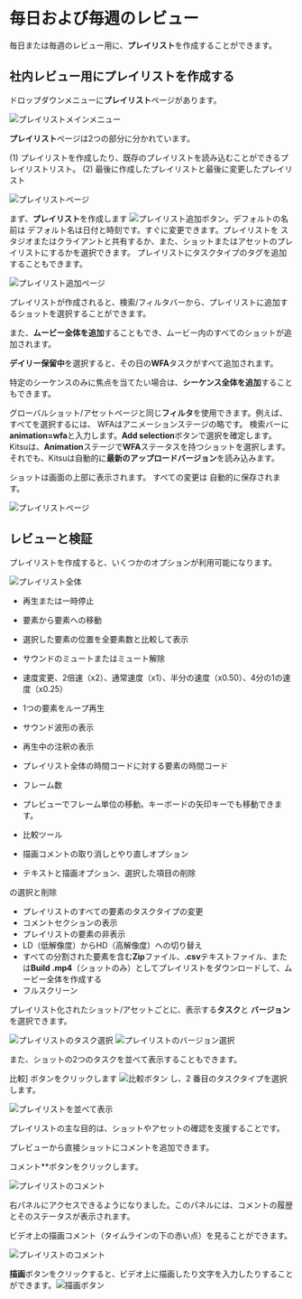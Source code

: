 # 毎日および毎週のレビュー

毎日または毎週のレビュー用に、**プレイリスト**を作成することができます。

## 社内レビュー用にプレイリストを作成する


ドロップダウンメニューに**プレイリスト**ページがあります。

![プレイリストメインメニュー](../img/getting-started/drop_down_menu_playlist.png)

**プレイリスト**ページは2つの部分に分かれています。

(1) プレイリストを作成したり、既存のプレイリストを読み込むことができるプレイリストリスト。
(2) 最後に作成したプレイリストと最後に変更したプレイリスト

![プレイリストページ](../img/getting-started/playlist_page.png)

まず、**プレイリスト**を作成します
![プレイリスト追加ボタン](../img/getting-started/playlist_add_button.png)。デフォルトの名前は
デフォルト名は日付と時刻です。すぐに変更できます。プレイリストを
スタジオまたはクライアントと共有するか、また、ショットまたはアセットのプレイリストにするかを選択できます。
プレイリストにタスクタイプのタグを追加することもできます。

![プレイリスト追加ページ](../img/getting-started/playlist_add_page.png)

プレイリストが作成されると、検索/フィルタバーから、プレイリストに追加するショットを選択することができます。

また、**ムービー全体を追加**することもでき、ムービー内のすべてのショットが追加されます。

**デイリー保留中**を選択すると、その日の**WFA**タスクがすべて追加されます。

特定のシーケンスのみに焦点を当てたい場合は、**シーケンス全体を追加**することもできます。

グローバルショット/アセットページと同じ**フィルタ**を使用できます。例えば、すべてを選択するには、
WFAはアニメーションステージの略です。
検索バーに**animation=wfa**と入力します。**Add selection**ボタンで選択を確定します。
Kitsuは、**Animation**ステージで**WFA**ステータスを持つショットを選択します。それでも、Kitsuは自動的に**最新のアップロードバージョン**を読み込みます。

ショットは画面の上部に表示されます。 すべての変更は
自動的に保存されます。



![プレイリストページ](../img/getting-started/playlist_example.png)


## レビューと検証

プレイリストを作成すると、いくつかのオプションが利用可能になります。


![プレイリスト全体](../img/getting-started/playlist_global.png)

* 再生または一時停止
* 要素から要素への移動
* 選択した要素の位置を全要素数と比較して表示
* サウンドのミュートまたはミュート解除
* 速度変更、2倍速（x2）、通常速度（x1）、半分の速度（x0.50）、4分の1の速度（x0.25）
* 1つの要素をループ再生
* サウンド波形の表示
* 再生中の注釈の表示
* プレイリスト全体の時間コードに対する要素の時間コード
* フレーム数
* プレビューでフレーム単位の移動。キーボードの矢印キーでも移動できます。
* 比較ツール


* 描画コメントの取り消しとやり直しオプション
* テキストと描画オプション、選択した項目の削除


の選択と削除
* プレイリストのすべての要素のタスクタイプの変更
* コメントセクションの表示
* プレイリストの要素の非表示
* LD（低解像度）からHD（高解像度）への切り替え
* すべての分割された要素を含む**Zip**ファイル、**.csv**テキストファイル、または**Build .mp4**（ショットのみ）としてプレイリストをダウンロードして、ムービー全体を作成する
* フルスクリーン



プレイリスト化されたショット/アセットごとに、表示する**タスク**と
**バージョン**を選択できます。

![プレイリストのタスク選択](../img/getting-started/playlist_task_selection.png)
![プレイリストのバージョン選択](../img/getting-started/playlist_version_selection.png)

また、ショットの2つのタスクを並べて表示することもできます。

比較] ボタンをクリックします ![比較ボタン](../img/getting-started/compare_button.png) し、2 番目のタスクタイプを選択します。

![プレイリストを並べて表示](../img/getting-started/playlist_side_by_side.png)



プレイリストの主な目的は、ショットやアセットの確認を支援することです。

プレビューから直接ショットにコメントを追加できます。

コメント**ボタンをクリックします。

![プレイリストのコメント](../img/getting-started/playlist_comment_button.png)

右パネルにアクセスできるようになりました。このパネルには、コメントの履歴とそのステータスが表示されます。

ビデオ上の描画コメント（タイムラインの下の赤い点）を見ることができます。

![プレイリストのコメント](../img/getting-started/playlist_comment.png)

**描画**ボタンをクリックすると、ビデオ上に描画したり文字を入力したりすることができます。![描画ボタン](../img/getting-started/draw.png)

